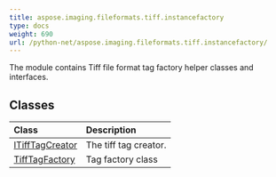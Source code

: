 ```yaml
---
title: aspose.imaging.fileformats.tiff.instancefactory
type: docs
weight: 690
url: /python-net/aspose.imaging.fileformats.tiff.instancefactory/
---
```



The module contains Tiff file format tag factory helper classes and interfaces.

## **Classes**
| **Class** | **Description** |
| :- | :- |
| [ITiffTagCreator](/imaging/python-net/aspose.imaging.fileformats.tiff.instancefactory/itifftagcreator/) | The tiff tag creator. |
| [TiffTagFactory](/imaging/python-net/aspose.imaging.fileformats.tiff.instancefactory/tifftagfactory/) | Tag factory class |
